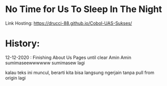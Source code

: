 # No Time for Us To Sleep In The Night
Link Hosting: https://drucci-88.github.io/Cobol-UAS-Sukses/

# History:

12-12-2020 : 
Finishing About Us Pages until clear
Amin
Amin
sumimaseewwwwww
sumimasew lagi

kalau teks ini muncul, berarti kita bisa langsung ngerjain tanpa pull from origin lagi